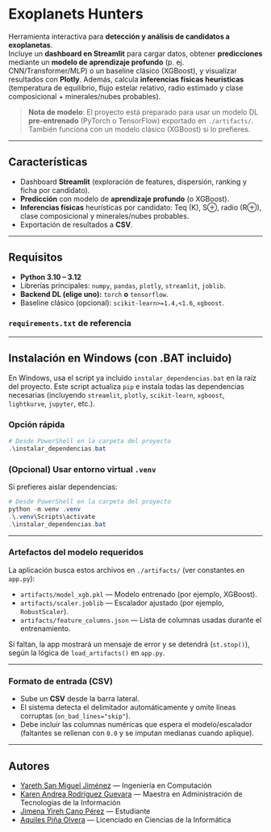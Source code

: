 # Exoplanets Hunters
Herramienta interactiva para **detección y análisis de candidatos a exoplanetas**.  
Incluye un **dashboard en Streamlit** para cargar datos, obtener **predicciones** mediante un **modelo de aprendizaje profundo** (p. ej. CNN/Transformer/MLP) o un baseline clásico (XGBoost), y visualizar resultados con **Plotly**. Además, calcula **inferencias físicas heurísticas** (temperatura de equilibrio, flujo estelar relativo, radio estimado y clase composicional + minerales/nubes probables).

> **Nota de modelo**: El proyecto está preparado para usar un modelo DL **pre-entrenado** (PyTorch o TensorFlow) exportado en `./artifacts/`. También funciona con un modelo clásico (XGBoost) si lo prefieres.

---

## Características

- Dashboard **Streamlit** (exploración de features, dispersión, ranking y ficha por candidato).
- **Predicción** con modelo de **aprendizaje profundo** (o XGBoost).
- **Inferencias físicas** heurísticas por candidato: Teq (K), S⊕, radio (R⊕), clase composicional y minerales/nubes probables.
- Exportación de resultados a **CSV**.

---

## Requisitos
- **Python 3.10 – 3.12**  
- Librerías principales: `numpy`, `pandas`, `plotly`, `streamlit`, `joblib`.  
- **Backend DL (elige uno):** `torch` **o** `tensorflow`.  
- Baseline clásico (opcional): `scikit-learn>=1.4,<1.6`, `xgboost`.

### `requirements.txt` de referencia

---
## Instalación en **Windows** (con .BAT incluido)

En Windows, usa el script ya incluido `instalar_dependencias.bat` en la raíz del proyecto. Este script actualiza `pip` e instala todas las dependencias necesarias (incluyendo `streamlit`, `plotly`, `scikit-learn`, `xgboost`, `lightkurve`, `jupyter`, etc.).

### Opción rápida

```powershell
# Desde PowerShell en la carpeta del proyecto
.\instalar_dependencias.bat
```
### (Opcional) Usar entorno virtual `.venv`

Si prefieres aislar dependencias:
```powershell
# Desde PowerShell en la carpeta del proyecto
python -m venv .venv
.\.venv\Scripts\activate
.\instalar_dependencias.bat
```
---
### Artefactos del modelo requeridos

La aplicación busca estos archivos en `./artifacts/` (ver constantes en `app.py`):

- `artifacts/model_xgb.pkl` — Modelo entrenado (por ejemplo, XGBoost).
- `artifacts/scaler.joblib` — Escalador ajustado (por ejemplo, `RobustScaler`).
- `artifacts/feature_columns.json` — Lista de columnas usadas durante el entrenamiento.

Si faltan, la app mostrará un mensaje de error y se detendrá (`st.stop()`), según la lógica de `load_artifacts()` en `app.py`.

---
### Formato de entrada (CSV)

- Sube un **CSV** desde la barra lateral.
- El sistema detecta el delimitador automáticamente y omite líneas corruptas (`on_bad_lines="skip"`).
- Debe incluir las columnas numéricas que espera el modelo/escalador (faltantes se rellenan con `0.0` y se imputan medianas cuando aplique).

---
## Autores

- [Yareth San Miguel Jiménez](https://github.com/yjimenez1) — Ingeniería en Computación
- [Karen Andrea Rodríguez Guevara](https://github.com/kareenarg) — Maestra en Administración de Tecnologías de la Información
- [Jimena Yireh Cano Pérez](https://github.com/yirehcano) — Estudiante
- [Aquiles Piña Olvera](https://github.com/Aquilespina) — Licenciado en Ciencias de la Informática